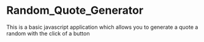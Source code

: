 # Random_Quote_Generator
 This is a basic javascript application which allows you to generate a quote a random with the click of a button
